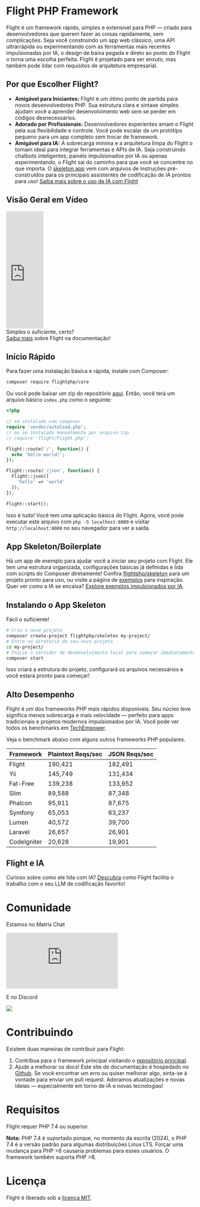# Flight PHP Framework

Flight é um framework rápido, simples e extensível para PHP — criado para desenvolvedores que querem fazer as coisas rapidamente, sem complicações. Seja você construindo um app web clássico, uma API ultrarrápida ou experimentando com as ferramentas mais recentes impulsionadas por IA, o design de baixa pegada e direto ao ponto do Flight o torna uma escolha perfeita. Flight é projetado para ser enxuto, mas também pode lidar com requisitos de arquitetura empresarial.

## Por que Escolher Flight?

- **Amigável para Iniciantes:** Flight é um ótimo ponto de partida para novos desenvolvedores PHP. Sua estrutura clara e sintaxe simples ajudam você a aprender desenvolvimento web sem se perder em códigos desnecessários.
- **Adorado por Profissionais:** Desenvolvedores experientes amam o Flight pela sua flexibilidade e controle. Você pode escalar de um protótipo pequeno para um app completo sem trocar de framework.
- **Amigável para IA:** A sobrecarga mínima e a arquitetura limpa do Flight o tornam ideal para integrar ferramentas e APIs de IA. Seja construindo chatbots inteligentes, painéis impulsionados por IA ou apenas experimentando, o Flight sai do caminho para que você se concentre no que importa. O [skeleton app](https://github.com/flightphp/skeleton) vem com arquivos de instruções pré-construídos para os principais assistentes de codificação de IA prontos para uso! [Saiba mais sobre o uso de IA com Flight](/learn/ai)

## Visão Geral em Vídeo

<div class="flight-block-video">
  <div class="row">
    <div class="col-12 col-md-6 position-relative video-wrapper">
      <iframe class="video-bg" width="100vw" height="315" src="https://www.youtube.com/embed/VCztp1QLC2c?si=W3fSWEKmoCIlC7Z5" title="YouTube video player" frameborder="0" allow="accelerometer; autoplay; clipboard-write; encrypted-media; gyroscope; picture-in-picture; web-share" allowfullscreen></iframe>
    </div>
    <div class="col-12 col-md-6 fs-5 text-center mt-5 pt-5">
      <span class="flight-title-video">Simples o suficiente, certo?</span>
      <br>
      <a href="https://docs.flightphp.com/learn">Saiba mais</a> sobre Flight na documentação!
    </div>
  </div>
</div>

## Início Rápido

Para fazer uma instalação básica e rápida, instale com Composer:

```bash
composer require flightphp/core
```

Ou você pode baixar um zip do repositório [aqui](https://github.com/flightphp/core). Então, você terá um arquivo básico `index.php` como o seguinte:

```php
<?php

// se instalado com composer
require 'vendor/autoload.php';
// ou se instalado manualmente por arquivo zip
// require 'flight/Flight.php';

Flight::route('/', function() {
  echo 'hello world!';
});

Flight::route('/json', function() {
  Flight::json([
	'hello' => 'world'
  ]);
});

Flight::start();
```

Isso é tudo! Você tem uma aplicação básica do Flight. Agora, você pode executar este arquivo com `php -S localhost:8000` e visitar `http://localhost:8000` no seu navegador para ver a saída.

## App Skeleton/Boilerplate

Há um app de exemplo para ajudar você a iniciar seu projeto com Flight. Ele tem uma estrutura organizada, configurações básicas já definidas e lida com scripts do Composer diretamente! Confira [flightphp/skeleton](https://github.com/flightphp/skeleton) para um projeto pronto para uso, ou visite a página de [exemplos](examples) para inspiração. Quer ver como a IA se encaixa? [Explore exemplos impulsionados por IA](/learn/ai).

## Instalando o App Skeleton

Fácil o suficiente!

```bash
# Crie o novo projeto
composer create-project flightphp/skeleton my-project/
# Entre no diretório do seu novo projeto
cd my-project/
# Inicie o servidor de desenvolvimento local para começar imediatamente!
composer start
```

Isso criará a estrutura do projeto, configurará os arquivos necessários e você estará pronto para começar!

## Alto Desempenho

Flight é um dos frameworks PHP mais rápidos disponíveis. Seu núcleo leve significa menos sobrecarga e mais velocidade — perfeito para apps tradicionais e projetos modernos impulsionados por IA. Você pode ver todos os benchmarks em [TechEmpower](https://www.techempower.com/benchmarks/#section=data-r18&hw=ph&test=frameworks).

Veja o benchmark abaixo com alguns outros frameworks PHP populares.

| Framework | Plaintext Reqs/sec | JSON Reqs/sec |
| --------- | ------------ | ------------ |
| Flight      | 190,421    | 182,491 |
| Yii         | 145,749    | 131,434 |
| Fat-Free    | 139,238    | 133,952 |
| Slim        | 89,588     | 87,348  |
| Phalcon     | 95,911     | 87,675  |
| Symfony     | 65,053     | 63,237  |
| Lumen       | 40,572     | 39,700  |
| Laravel     | 26,657     | 26,901  |
| CodeIgniter | 20,628     | 19,901  |


## Flight e IA

Curioso sobre como ele lida com IA? [Descubra](/learn/ai) como Flight facilita o trabalho com o seu LLM de codificação favorito!

# Comunidade

Estamos no Matrix Chat

[![Matrix](https://img.shields.io/matrix/flight-php-framework%3Amatrix.org?server_fqdn=matrix.org&style=social&logo=matrix)](https://matrix.to/#/#flight-php-framework:matrix.org)

E no Discord

[![](https://dcbadge.limes.pink/api/server/https://discord.gg/Ysr4zqHfbX)](https://discord.gg/Ysr4zqHfbX)

# Contribuindo

Existem duas maneiras de contribuir para Flight:

1. Contribua para o framework principal visitando o [repositório principal](https://github.com/flightphp/core).
2. Ajude a melhorar os docs! Este site de documentação é hospedado no [Github](https://github.com/flightphp/docs). Se você encontrar um erro ou quiser melhorar algo, sinta-se à vontade para enviar um pull request. Adoramos atualizações e novas ideias — especialmente em torno de IA e novas tecnologias!

# Requisitos

Flight requer PHP 7.4 ou superior.

**Nota:** PHP 7.4 é suportado porque, no momento da escrita (2024), o PHP 7.4 é a versão padrão para algumas distribuições Linux LTS. Forçar uma mudança para PHP >8 causaria problemas para esses usuários. O framework também suporta PHP >8.

# Licença

Flight é liberado sob a [licença MIT](https://github.com/flightphp/core/blob/master/LICENSE).